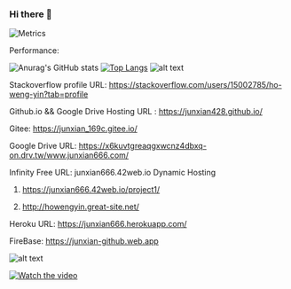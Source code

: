 ### Hi there 👋

![Metrics](https://metrics.lecoq.io/junxian428)

<!--
**junxian428/junxian428** is a ✨ _special_ ✨ repository because its `README.md` (this file) appears on your GitHub profile.

Here are some ideas to get you started:

- 🔭 I’m currently working on ...
- 🌱 I’m currently learning ...
- 👯 I’m looking to collaborate on ...
- 🤔 I’m looking for help with ...
- 💬 Ask me about ...
- 📫 How to reach me: ...
- 😄 Pronouns: ...
- ⚡ Fun fact: ...
-->

Performance:

![Anurag's GitHub stats](https://github-readme-stats.vercel.app/api?username=junxian428&show_icons=true&theme=radical)
[![Top Langs](https://github-readme-stats.vercel.app/api/top-langs/?username=junxian428&layout=compact&theme=radical)](https://github.com/anuraghazra/github-readme-stats)
![alt text](https://github-profile-trophy.vercel.app/?username=junxian428&theme=dracula)


Stackoverflow profile URL: https://stackoverflow.com/users/15002785/ho-weng-yin?tab=profile

Github.io && Google Drive Hosting URL : https://junxian428.github.io/

Gitee: https://junxian_169c.gitee.io/

Google Drive URL: https://x6kuvtgreaqgxwcnz4dbxq-on.drv.tw/www.junxian666.com/

Infinity Free URL: junxian666.42web.io Dynamic Hosting

1. https://junxian666.42web.io/project1/

2. http://howengyin.great-site.net/

Heroku URL: https://junxian666.herokuapp.com/

FireBase: https://junxian-github.web.app

![alt text](https://user-images.githubusercontent.com/58724748/105654285-a8185780-5ef8-11eb-8333-d8cc3ff950f8.gif)

[![Watch the video](https://mir-s3-cdn-cf.behance.net/project_modules/fs/f4296731256533.5648cb85dc506.jpg)](https://youtu.be/wfHaH1Xvws8)



